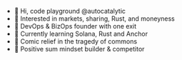 - 👋 Hi, code playground @autocatalytic
- 👀 Interested in markets, sharing, Rust, and moneyness
- 📜 DevOps & BizOps founder with one exit
- 🌱 Currently learning Solana, Rust and Anchor
- 💞️ Comic relief in the tragedy of commons
- 🎯 Positive sum mindset builder & competitor

<!---
autocatalytic/autocatalytic is a ✨ special ✨ repository because its `README.md` (this file) appears on your GitHub profile.
You can click the Preview link to take a look at your changes.
--->
